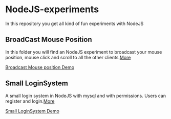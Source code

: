 NodeJS-experiments
=========
In this repository you get all kind of fun experiments with NodeJS

BroadCast Mouse Position
----

In this folder you will find an NodeJS experiment to broadcast your mouse position, mouse click and scroll to all the other clients.[More](https://github.com/DutchProgrammer/NodeJS-experiments/tree/master/BroadCastMousePosition)

[Broadcast Mouse position Demo](http://dutchprogrammer.nl:9002/)

Small LoginSystem
----
A small login system in NodeJS with mysql and with permissions.
Users can register and login.[More](https://github.com/DutchProgrammer/NodeJS-experiments/tree/master/SmallLoginSystem)

[Small LoginSystem Demo](http://dutchprogrammer.nl:9003/)
